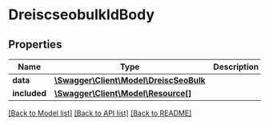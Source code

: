 # DreiscseobulkIdBody

## Properties
Name | Type | Description | Notes
------------ | ------------- | ------------- | -------------
**data** | [**\Swagger\Client\Model\DreiscSeoBulk**](DreiscSeoBulk.md) |  | [optional] 
**included** | [**\Swagger\Client\Model\Resource[]**](Resource.md) |  | [optional] 

[[Back to Model list]](../../README.md#documentation-for-models) [[Back to API list]](../../README.md#documentation-for-api-endpoints) [[Back to README]](../../README.md)

